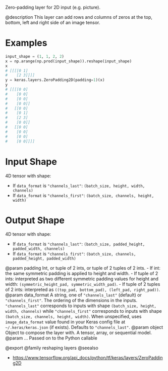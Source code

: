Zero-padding layer for 2D input (e.g. picture).

@description
This layer can add rows and columns of zeros at the top, bottom, left and
right side of an image tensor.

# Examples
```python
input_shape = (1, 1, 2, 2)
x = np.arange(np.prod(input_shape)).reshape(input_shape)
x
# [[[[0 1]
#    [2 3]]]]
y = keras.layers.ZeroPadding2D(padding=1)(x)
y
# [[[[0 0]
#    [0 0]
#    [0 0]
#    [0 0]]
#   [[0 0]
#    [0 1]
#    [2 3]
#    [0 0]]
#   [[0 0]
#    [0 0]
#    [0 0]
#    [0 0]]]]
```

# Input Shape
4D tensor with shape:
- If `data_format` is `"channels_last"`:
  `(batch_size, height, width, channels)`
- If `data_format` is `"channels_first"`:
  `(batch_size, channels, height, width)`

# Output Shape
4D tensor with shape:
- If `data_format` is `"channels_last"`:
  `(batch_size, padded_height, padded_width, channels)`
- If `data_format` is `"channels_first"`:
  `(batch_size, channels, padded_height, padded_width)`

@param padding Int, or tuple of 2 ints, or tuple of 2 tuples of 2 ints.
    - If int: the same symmetric padding is applied to height and width.
    - If tuple of 2 ints: interpreted as two different symmetric padding
      values for height and width:
      `(symmetric_height_pad, symmetric_width_pad)`.
    - If tuple of 2 tuples of 2 ints: interpreted as
     `((top_pad, bottom_pad), (left_pad, right_pad))`.
@param data_format A string, one of `"channels_last"` (default) or
    `"channels_first"`. The ordering of the dimensions in the inputs.
    `"channels_last"` corresponds to inputs with shape
    `(batch_size, height, width, channels)` while `"channels_first"`
    corresponds to inputs with shape
    `(batch_size, channels, height, width)`.
    When unspecified, uses `image_data_format` value found in your Keras
    config file at `~/.keras/keras.json` (if exists). Defaults to
    `"channels_last"`.
@param object Object to compose the layer with. A tensor, array, or sequential model.
@param ... Passed on to the Python callable

@export
@family reshaping layers
@seealso
+ <https://www.tensorflow.org/api_docs/python/tf/keras/layers/ZeroPadding2D>
